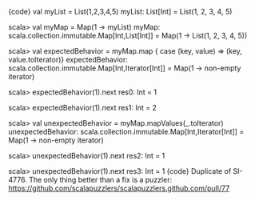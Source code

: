 {code}
val myList = List(1,2,3,4,5)
myList: List[Int] = List(1, 2, 3, 4, 5)

scala> val myMap = Map(1 -> myList)
myMap: scala.collection.immutable.Map[Int,List[Int]] = Map(1 -> List(1, 2, 3, 4, 5))

scala> val expectedBehavior = myMap.map { case (key, value) => (key, value.toIterator)}
expectedBehavior: scala.collection.immutable.Map[Int,Iterator[Int]] = Map(1 -> non-empty iterator)

scala> expectedBehavior(1).next
res0: Int = 1

scala> expectedBehavior(1).next
res1: Int = 2

scala> val unexpectedBehavior = myMap.mapValues(_.toIterator)
unexpectedBehavior: scala.collection.immutable.Map[Int,Iterator[Int]] = Map(1 -> non-empty iterator)

scala> unexpectedBehavior(1).next
res2: Int = 1

scala> unexpectedBehavior(1).next
res3: Int = 1
{code}
Duplicate of SI-4776.
The only thing better than a fix is a puzzler:
https://github.com/scalapuzzlers/scalapuzzlers.github.com/pull/77
